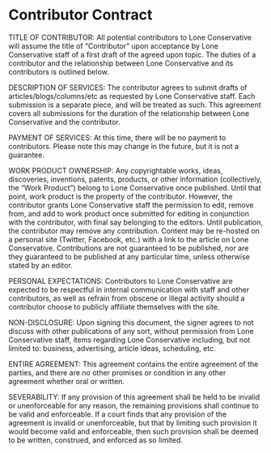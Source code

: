 # Contributor Contract

TITLE OF CONTRIBUTOR: All potential contributors to Lone Conservative will assume the title of “Contributor” upon acceptance by Lone Conservative staff of a first draft of the agreed upon topic. The duties of a contributor and the relationship between Lone Conservative and its contributors is outlined below. 

DESCRIPTION OF SERVICES: The contributor agrees to submit drafts of articles/blogs/columns/etc as requested by Lone Conservative staff. Each submission is a separate piece, and will be treated as such. This agreement covers all submissions for the duration of the relationship between Lone Conservative and the contributor.

PAYMENT OF SERVICES: At this time, there will be no payment to contributors. Please note this may change in the future, but it is not a guarantee.

WORK PRODUCT OWNERSHIP: Any copyrightable works, ideas, discoveries, inventions, patents, products, or other information (collectively, the “Work Product”) belong to Lone Conservative once published. Until that point, work product is the property of the contributor. However, the contributor grants Lone Conservative staff the permission to edit, remove from, and add to work product once submitted for editing in conjunction with the contributor, with final say belonging to the editors. Until publication, the contributor may remove any contribution. Content may be re-hosted on a personal site (Twitter, Facebook, etc.) with a link to the article on Lone Conservative. Contributions are not guaranteed to be published, nor are they guaranteed to be published at any particular time, unless otherwise stated by an editor.

PERSONAL EXPECTATIONS: Contributors to Lone Conservative are expected to be respectful in internal communication with staff and other contributors, as well as refrain from obscene or illegal activity should a contributor choose to publicly affiliate themselves with the site.

NON-DISCLOSURE: Upon signing this document, the signer agrees to not discuss with other publications of any sort, without permission from Lone Conservative staff, items regarding Lone Conservative including, but not limited to: business, advertising, article ideas, scheduling, etc.

ENTIRE AGREEMENT: This agreement contains the entire agreement of the parties, and there are no other promises or condition in any other agreement whether oral or written. 

SEVERABILITY: If any provision of this agreement shall be held to be invalid or unenforceable for any reason, the remaining provisions shall continue to be valid and enforceable. If a court finds that any provision of the agreement is invalid or unenforceable, but that by limiting such provision it would become valid and enforceable, then such provision shall be deemed to be written, construed, and enforced as so limited.
